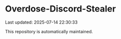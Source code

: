 # Overdose-Discord-Stealer

Last updated: 2025-07-14 22:30:33

This repository is automatically maintained.
